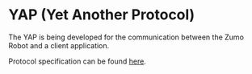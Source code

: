 # YAP (Yet Another Protocol)

The YAP is being developed for the communication between the Zumo Robot and a client application.

Protocol specification can be found [here](/doc/YAP/Specification.md).
